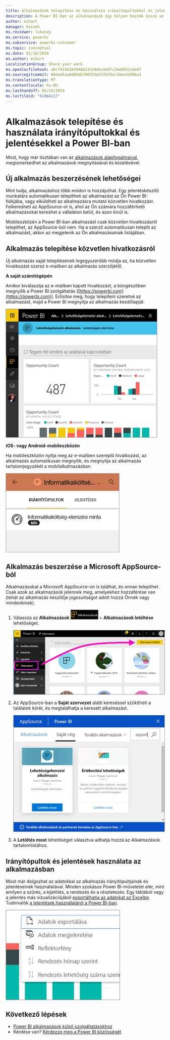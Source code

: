 ```yaml
---
title: Alkalmazások telepítése és használata irányítópultokkal és jelentésekkel a Power BI-ban
description: A Power BI-ban az alkalmazások egy helyen hozzák össze az összefüggő irányítópultokat és jelentéseket.
author: mihart
manager: kvivek
ms.reviewer: lukaszp
ms.service: powerbi
ms.subservice: powerbi-consumer
ms.topic: conceptual
ms.date: 01/16/2019
ms.author: mihart
LocalizationGroup: Share your work
ms.openlocfilehash: a0cf919d184946b23cb9ebc4ddfc24e0652c64d7
ms.sourcegitcommit: 60dad5aa0d85db790553e537bf8ac34ee3289ba3
ms.translationtype: MT
ms.contentlocale: hu-HU
ms.lasthandoff: 05/29/2019
ms.locfileid: "61064117"
---
```

# <a name="install-and-use-apps-with-dashboards-and-reports-in-power-bi"></a>Alkalmazások telepítése és használata irányítópultokkal és jelentésekkel a Power BI-ban
Most, hogy már tisztában van az [alkalmazások alapfogalmaival](end-user-apps.md), megismerkedhet az alkalmazások megnyitásával és kezelésével. 

## <a name="ways-to-get-a-new-app"></a>Új alkalmazás beszerzésének lehetőségei
Mint tudja, alkalmazáshoz több módon is hozzájuthat. Egy jelentéskészítő munkatárs automatikusan telepítheti az alkalmazást az Ön Power BI-fiókjába, vagy elküldheti az alkalmazásra mutató közvetlen hivatkozást. Felkeresheti az AppSource-ot is, ahol az Ön számára hozzáférhető alkalmazásokat kereshet a vállalaton belül, és azon kívül is. 

Mobileszközén a Power BI-ban alkalmazást csak közvetlen hivatkozásról telepíthet, az AppSource-ból nem. Ha a szerző automatikusan telepíti az alkalmazást, akkor az megjelenik az Ön alkalmazásainak listájában.

## <a name="install-an-app-from-a-direct-link"></a>Alkalmazás telepítése közvetlen hivatkozásról
Új alkalmazás saját telepítésének legegyszerűbb módja az, ha közvetlen hivatkozást szerez e-mailben az alkalmazás szerzőjétől.  

**A saját számítógépén** 

Amikor kiválasztja az e-mailben kapott hivatkozást, a böngészőben megnyílik a Power BI szolgáltatás ([https://powerbi.com](https://powerbi.com)). Erősítse meg, hogy telepíteni szeretné az alkalmazást, majd a Power BI megnyitja az alkalmazás kezdőlapját.

![Alkalmazás kezdőlapja a Power BI szolgáltatásban](./media/end-user-app-view/power-bi-app-landing-page-opportunity-480.png)

**iOS- vagy Android-mobileszközén** 

Ha mobileszközön nyitja meg az e-mailben szereplő hivatkozást, az alkalmazás automatikusan megnyílik, és megnyitja az alkalmazás tartalomjegyzékét a mobilalkalmazásban. 

![Alkalmazás-tartalomlista mobileszközön](./media/end-user-app-view/power-bi-app-index-it-spend-360.png)

## <a name="get-the-app-from-microsoft-appsource"></a>Alkalmazás beszerzése a Microsoft AppSource-ból
Alkalmazásokat a Microsoft AppSource-on is találhat, és onnan telepíthet. Csak azok az alkalmazások jelennek meg, amelyekhez hozzáférése van (tehát az alkalmazás készítője jogosultságot adott hozzá Önnek vagy mindenkinek).

1. Válassza az **Alkalmazások** ![Alkalmazások a bal oldali navigációs panelen](./media/end-user-apps/power-bi-apps-bar.png) > **Alkalmazások letöltése** lehetőséget. 
   
     ![Az Alkalmazások letöltése ikon](./media/end-user-app-view/power-bi-get-apps.png)
2. Az AppSource-ban a **Saját szervezet** alatti kereséssel szűkítheti a találatok körét, és megtalálhatja a keresett alkalmazást.
   
     ![Az AppSource-ban a Saját szervezet alatt](./media/end-user-app-view/power-bi-appsource-my-org.png)
3. A **Letöltés most** lehetőséget választva adhatja hozzá az Alkalmazások tartalomlistához. 

## <a name="interact-with-the-dashboards-and-reports-in-the-app"></a>Irányítópultok és jelentések használata az alkalmazásban
Most már dolgozhat az adatokkal az alkalmazás irányítópultjainak és jelentéseinek használatával. Minden szokásos Power BI-műveletet elér, mint amilyen a szűrés, a kijelölés, a rendezés és a részletezés. Egy táblából vagy a jelentés más vizualizációjából [exportálhatja az adatokat az Excelbe](end-user-export-data.md). Tudnivalók [a jelentések használatáról a Power BI-ban](end-user-reading-view.md). 

![Adatok exportálása Power BI-vizualizációból](./media/end-user-app-view/power-bi-service-export-data-visual.png)


## <a name="next-steps"></a>Következő lépések
* [Power BI alkalmazások külső szolgáltatásokhoz](end-user-connect-to-services.md)
* Kérdése van? [Kérdezze meg a Power BI közösségét](http://community.powerbi.com/)

